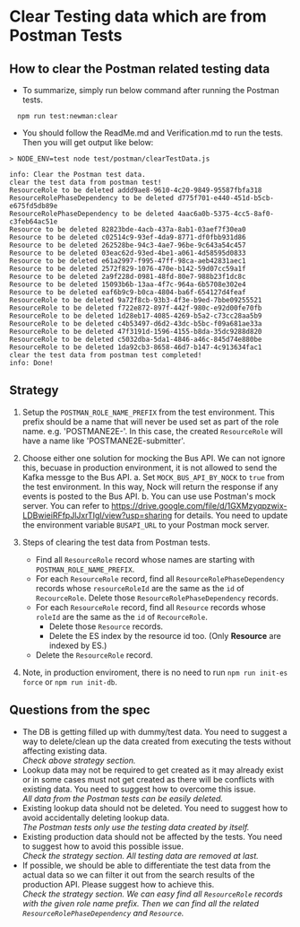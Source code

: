 # Clear Testing data which are from Postman Tests

## How to clear the Postman related testing data
- To summarize, simply run below command after running the Postman tests.
```
  npm run test:newman:clear
```
- You should follow the ReadMe.md and Verification.md to run the tests. Then you will get output like below:
```
> NODE_ENV=test node test/postman/clearTestData.js

info: Clear the Postman test data.
clear the test data from postman test!
ResourceRole to be deleted addd9ae8-9610-4c20-9849-95587fbfa318
ResourceRolePhaseDependency to be deleted d775f701-e440-451d-b5cb-e675fd5db89e
ResourceRolePhaseDependency to be deleted 4aac6a0b-5375-4cc5-8af0-c3feb64ac51e
Resource to be deleted 82823bde-4acb-437a-8ab1-03aef7f30ea0
Resource to be deleted c02514c9-93ef-4da9-8771-df0fbb931d86
Resource to be deleted 262528be-94c3-4ae7-96be-9c643a54c457
Resource to be deleted 03eac62d-93ed-4be1-a061-4d58595d0833
Resource to be deleted e61a2997-f995-47ff-98ca-aeb42831aec1
Resource to be deleted 2572f829-1076-470e-b142-59d07cc59a1f
Resource to be deleted 2a9f228d-0981-48fd-80e7-988b23f1dc8c
Resource to be deleted 15093b6b-13aa-4f7c-964a-6b5708e302e4
Resource to be deleted eaf6b9c9-b0ca-4804-ba6f-654127d4feaf
ResourceRole to be deleted 9a72f8cb-93b3-4f3e-b9ed-7bbe09255521
ResourceRole to be deleted f722e872-897f-442f-980c-e92d00fe70fb
ResourceRole to be deleted 1d28eb17-4085-4269-b5a2-c73cc28aa5b9
ResourceRole to be deleted c4b53497-d6d2-43dc-b5bc-f09a681ae33a
ResourceRole to be deleted 47f3191d-1596-4155-b8da-35dc9288d820
ResourceRole to be deleted c5032dba-5da1-4846-a46c-845d74e880be
ResourceRole to be deleted 1da92cb3-8658-46d7-b147-4c913634fac1
clear the test data from postman test completed!
info: Done!
```
## Strategy
1. Setup the `POSTMAN_ROLE_NAME_PREFIX` from the test environment. This prefix should be a name that will never be used 
set as part of the role name. e.g. 'POSTMANE2E-'. In this case, the created `ResourceRole` will have a name like 'POSTMANE2E-submitter'.

2. Choose either one solution for mocking the Bus API. We can not ignore this, becuase in production environment, it is 
not allowed to send the Kafka messge to the Bus API.
a. Set `MOCK_BUS_API_BY_NOCK` to `true` from the test environment. In this way, Nock will return the response if any events
    is posted to the Bus API.
b. You can use use Postman's mock server. You can refer to https://drive.google.com/file/d/1GXMzyqpzwix-LDBwieiRFfpJlJxrTIgI/view?usp=sharing
   for details. You need to update the environment variable `BUSAPI_URL` to your Postman mock server.
  
3. Steps of clearing the test data from Postman tests.
   * Find all `ResourceRole` record whose names are starting with `POSTMAN_ROLE_NAME_PREFIX`.
   * For each `ResourceRole` record, find all `ResourceRolePhaseDependency` records whose `resourceRoleId` are the same 
     as the `id` of `RecourceRole`. Delete those `ResourceRolePhaseDependency` records.
   * For each `ResourceRole` record, find all `Resource` records whose `roleId` are the same
     as the `id` of `RecourceRole`.
     * Delete those `Resource` records.
     * Delete the ES index by the resource id too. (Only **Resource** are indexed by ES.)
   * Delete the `ResourceRole` record.

4. Note, in production enviroment, there is no need to run `npm run init-es force` or `npm run init-db`.

## Questions from the spec
* The DB is getting filled up with dummy/test data. You need to suggest a way to delete/clean up the data created from executing the tests without affecting existing data.  
  _Check above strategy section._
* Lookup data may not be required to get created as it may already exist or in some cases must not get created as there will be conflicts with existing data. You need to suggest how to overcome this issue.  
  _All data from the Postman tests can be easily deleted._
* Existing lookup data should not be deleted. You need to suggest how to avoid accidentally deleting lookup data.  
  _The Postman tests only use the testing data created by itself._
* Existing production data should not be affected by the tests. You need to suggest how to avoid this possible issue.  
  _Check the strategy section. All testing data are removed at last._
* If possible, we should be able to differentiate the test data from the actual data so we can filter it out from the search results of the production API. Please suggest how to achieve this.  
  _Check the strategy section. We can easy find all `ResourceRole` records with the given role name prefix. Then we can find all the related `ResourceRolePhaseDependency` and `Resource`._